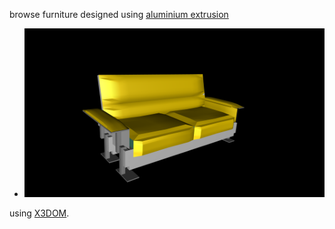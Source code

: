 browse furniture designed using [aluminium extrusion](https://en.wikipedia.org/wiki/Extrusion) 

*  [![settee](settee.png)](../../viewer.html?model=./2008/furniture/settee.x3d "click to browse in 3d")

using [X3DOM](https://www.x3dom.org).

